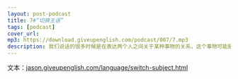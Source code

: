 ```yaml
---
layout: post-podcast
title: 7#“切换主语”
tags: [podcast]
cover_url: 
mp3: https://download.giveupenglish.com/podcast/007/7.mp3
description: 我们说话的很多时候是在表达两个人之间关于某种事物的关系，这个事物可能是具体的，也可能是抽象的。既可以表达为一个人给了另一个人某种东西，反过来也可以表达为另一个人从这个人手里得到了某种东西。也就是说，如果“我”做主语不好表达，那就换成以“你”来做主语。
---
```


文本：[jason.giveupenglish.com/language/switch-subject.html](https://jason.giveupenglish.com/language/switch-subject.html)
